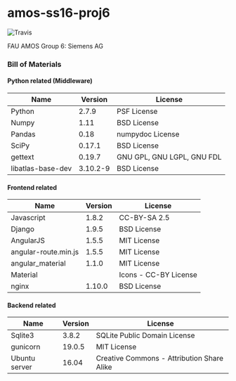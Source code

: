 # amos-ss16-proj6
![Travis](https://api.travis-ci.org/AMOSus/amos-ss16-proj6.svg?branch=master)

FAU AMOS Group 6: Siemens AG

### Bill of Materials

#### Python related (Middleware) 

|Name |	Version |	License  |
--- | ---  | ---  |
|Python |	2.7.9 |	PSF License |
|Numpy |	1.11 |	BSD License |
|Pandas |	0.18 |	numpydoc License |
|SciPy |	0.17.1 |	BSD License |
|gettext |	0.19.7 |	GNU GPL, GNU LGPL, GNU FDL |
|libatlas-base-dev |	3.10.2-9 |	BSD License |

#### Frontend related

|Name |	Version |	License  |
--- | ---  | ---  |
|Javascript	| 1.8.2	|	CC-BY-SA 2.5	|
|Django	|	1.9.5	|	BSD License	|
|AngularJS	| 	1.5.5	|	MIT License	|
|angular-route.min.js	|	1.5.5	|MIT License	|
|angular_material	|	1.1.0	|	MIT License	|
|Material	|| Icons	-	CC-BY License
|nginx	|	1.10.0	|	BSD License	|

#### Backend related

|Name |	Version |	License  |
--- | ---  | ---  |
|Sqlite3 |	3.8.2	| SQLite Public Domain License |
|gunicorn	|19.0.5	|MIT License|
|Ubuntu server|	16.04	|Creative Commons - Attribution Share Alike|






